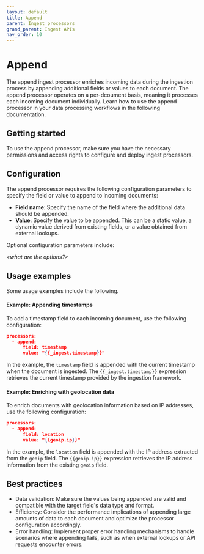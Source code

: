 ```yaml
---
layout: default
title: Append
parent: Ingest processors 
grand_parent: Ingest APIs
nav_order: 10
---
```


# Append

The append ingest processor enriches incoming data during the ingestion process by appending additional fields or values to each document. The append processor operates on a per-dcoument basis, meaning it processes each incoming document individually. Learn how to use the append processor in your data processing workflows in the following documentation. 

## Getting started

To use the append processor, make sure you have the necessary permissions and access rights to configure and deploy ingest processors. 

## Configuration

The append processor requires the following configuration parameters to specify the field or value to append to incoming documents: 

- **Field name**: Specify the name of the field where the additional data should be appended.
- **Value**: Specify the value to be appended. This can be a static value, a dynamic value derived from existing fields, or a value obtained from external lookups. 

Optional configuration parameters include: 

_<what are the options?>_

## Usage examples

Some usage examples include the following.

#### Example: Appending timestamps

To add a timestamp field to each incoming document, use the following configuration: 

```json
processors:
  - append:
      field: timestamp
      value: "{{_ingest.timestamp}}"
```

In the example, the `timestamp` field is appended with the current timestamp when the document is ingested. The `{{_ingest.timestamp}}` expression retrieves the current timestamp provided by the ingestion framework.

#### Example: Enriching with geolocation data

To enrich documents with geolocation information based on IP addresses, use the following configuration: 

```json
processors:
  - append:
      field: location
      value: "{{geoip.ip}}"
```

In the example, the `location` field is appended with the IP address extracted from the `geoip` field. The `{{geoip.ip}}` expression retrieves the IP address information from the existing `geoip` field. 

## Best practices

- Data validation: Make sure the values being appended are valid and compatible with the target field's data type and format.
- Efficiency: Consider the performance implications of appending large amounts of data to each document and optimize the processor configuration accordingly.
- Error handling: Implement proper error handling mechanisms to handle scenarios where appending fails, such as when external lookups or API requests encounter errors. 